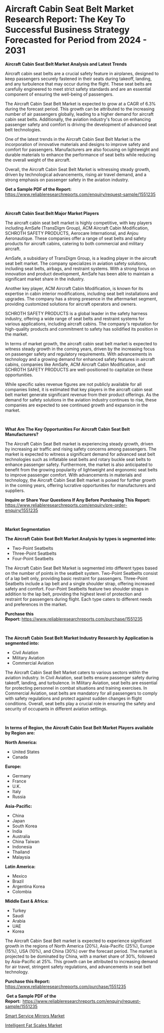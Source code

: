 <p><h1>Aircraft Cabin Seat Belt Market Research Report: The Key To Successful Business Strategy Forecasted for Period from 2024 - 2031</h1></p><p><strong>Aircraft Cabin Seat Belt Market Analysis and Latest Trends</strong></p>
<p><p>Aircraft cabin seat belts are a crucial safety feature in airplanes, designed to keep passengers securely fastened in their seats during takeoff, landing, and any turbulence that may occur during the flight. These seat belts are carefully engineered to meet strict safety standards and are an essential component of ensuring the well-being of passengers.</p><p>The Aircraft Cabin Seat Belt Market is expected to grow at a CAGR of 6.3% during the forecast period. This growth can be attributed to the increasing number of air passengers globally, leading to a higher demand for aircraft cabin seat belts. Additionally, the aviation industry's focus on enhancing passenger safety and comfort is driving the development of advanced seat belt technologies.</p><p>One of the latest trends in the Aircraft Cabin Seat Belt Market is the incorporation of innovative materials and designs to improve safety and comfort for passengers. Manufacturers are also focusing on lightweight and durable materials to enhance the performance of seat belts while reducing the overall weight of the aircraft.</p><p>Overall, the Aircraft Cabin Seat Belt Market is witnessing steady growth, driven by technological advancements, rising air travel demand, and a strong emphasis on passenger safety in the aviation industry.</p></p>
<p><strong>Get a Sample PDF of the Report:&nbsp;</strong> <a href="https://www.reliableresearchreports.com/enquiry/request-sample/1551235">https://www.reliableresearchreports.com/enquiry/request-sample/1551235</a></p>
<p>&nbsp;</p>
<p><strong>Aircraft Cabin Seat Belt Major Market Players</strong></p>
<p><p>The aircraft cabin seat belt market is highly competitive, with key players including AmSafe (TransDigm Group), ACM Aircraft Cabin Modification, SCHROTH SAFETY PRODUCTS, Aerocare International, and Anjou Aeronautique. These companies offer a range of seat belts and safety products for aircraft cabins, catering to both commercial and military aircraft.</p><p>AmSafe, a subsidiary of TransDigm Group, is a leading player in the aircraft seat belt market. The company specializes in aviation safety solutions, including seat belts, airbags, and restraint systems. With a strong focus on innovation and product development, AmSafe has been able to maintain a significant market share in the industry.</p><p>Another key player, ACM Aircraft Cabin Modification, is known for its expertise in cabin interior modifications, including seat belt installations and upgrades. The company has a strong presence in the aftermarket segment, providing customized solutions for aircraft operators and owners.</p><p>SCHROTH SAFETY PRODUCTS is a global leader in the safety harness industry, offering a wide range of seat belts and restraint systems for various applications, including aircraft cabins. The company's reputation for high-quality products and commitment to safety has solidified its position in the market.</p><p>In terms of market growth, the aircraft cabin seat belt market is expected to witness steady growth in the coming years, driven by the increasing focus on passenger safety and regulatory requirements. With advancements in technology and a growing demand for enhanced safety features in aircraft cabins, companies like AmSafe, ACM Aircraft Cabin Modification, and SCHROTH SAFETY PRODUCTS are well-positioned to capitalize on these opportunities.</p><p>While specific sales revenue figures are not publicly available for all companies listed, it is estimated that key players in the aircraft cabin seat belt market generate significant revenue from their product offerings. As the demand for safety solutions in the aviation industry continues to rise, these companies are expected to see continued growth and expansion in the market.</p></p>
<p>&nbsp;</p>
<p><strong>What Are The Key Opportunities For Aircraft Cabin Seat Belt Manufacturers?</strong></p>
<p><p>The Aircraft Cabin Seat Belt market is experiencing steady growth, driven by increasing air traffic and rising safety concerns among passengers. The market is expected to witness a significant demand for advanced seat belt technologies such as inflatable seat belts and rotary buckle seat belts to enhance passenger safety. Furthermore, the market is also anticipated to benefit from the growing popularity of lightweight and ergonomic seat belts to improve passenger comfort. With advancements in materials and technology, the Aircraft Cabin Seat Belt market is poised for further growth in the coming years, offering lucrative opportunities for manufacturers and suppliers.</p></p>
<p><strong>Inquire or Share Your Questions If Any Before Purchasing This Report:</strong> <a href="https://www.reliableresearchreports.com/enquiry/pre-order-enquiry/1551235">https://www.reliableresearchreports.com/enquiry/pre-order-enquiry/1551235</a></p>
<p>&nbsp;</p>
<p><strong>Market Segmentation</strong></p>
<p><strong>The Aircraft Cabin Seat Belt Market Analysis by types is segmented into:</strong></p>
<p><ul><li>Two-Point Seatbelts</li><li>Three-Point Seatbelts</li><li>Four-Point Seatbelts</li></ul></p>
<p><p>The Aircraft Cabin Seat Belt Market is segmented into different types based on the number of points in the seatbelt system. Two-Point Seatbelts consist of a lap belt only, providing basic restraint for passengers. Three-Point Seatbelts include a lap belt and a single shoulder strap, offering increased safety and comfort. Four-Point Seatbelts feature two shoulder straps in addition to the lap belt, providing the highest level of protection and restraint for passengers during flight. Each type caters to different needs and preferences in the market.</p></p>
<p><strong>Purchase this Report:&nbsp;</strong><a href="https://www.reliableresearchreports.com/purchase/1551235">https://www.reliableresearchreports.com/purchase/1551235</a></p>
<p>&nbsp;</p>
<p><strong>The Aircraft Cabin Seat Belt Market Industry Research by Application is segmented into:</strong></p>
<p><ul><li>Civil Aviation</li><li>Military Aviation</li><li>Commercial Aviation</li></ul></p>
<p><p>The Aircraft Cabin Seat Belt Market caters to various sectors within the aviation industry. In Civil Aviation, seat belts ensure passenger safety during takeoff, landing, and turbulence. In Military Aviation, seat belts are essential for protecting personnel in combat situations and training exercises. In Commercial Aviation, seat belts are mandatory for all passengers to comply with safety regulations and protect against sudden changes in flight conditions. Overall, seat belts play a crucial role in ensuring the safety and security of occupants in different aviation settings.</p></p>
<p>&nbsp;</p>
<p><strong>In terms of Region, the Aircraft Cabin Seat Belt Market Players available by Region are:</strong></p>
<p>
    <p> <strong> North America: </strong>
        <ul>
            <li>United States</li>
            <li>Canada</li>
        </ul>
        </p> 
    <p> <strong> Europe: </strong>
        <ul>
            <li>Germany</li>
            <li>France</li>
            <li>U.K.</li>
            <li>Italy</li>
            <li>Russia</li>
        </ul>
        </p> 
    <p> <strong> Asia-Pacific: </strong>
        <ul>
            <li>China</li>
            <li>Japan</li>
            <li>South Korea</li>
            <li>India</li>
            <li>Australia</li>
            <li>China Taiwan</li>
            <li>Indonesia</li>
            <li>Thailand</li>
            <li>Malaysia</li>
        </ul>
        </p> 
    <p> <strong> Latin America: </strong>
        <ul>
            <li>Mexico</li>
            <li>Brazil</li>
            <li>Argentina Korea</li>
            <li>Colombia</li>
        </ul>
        </p> 
    <p> <strong> Middle East & Africa: </strong>
        <ul>
            <li>Turkey</li>
            <li>Saudi</li>
            <li>Arabia</li>
            <li>UAE</li>
            <li>Korea</li>
        </ul>
    </p>
    </p>
<p><p>The Aircraft Cabin Seat Belt market is expected to experience significant growth in the regions of North America (20%), Asia-Pacific (25%), Europe (15%), USA (10%), and China (30%) over the forecast period. The market is projected to be dominated by China, with a market share of 30%, followed by Asia-Pacific at 25%. This growth can be attributed to increasing demand for air travel, stringent safety regulations, and advancements in seat belt technology.</p></p>
<p><strong>Purchase this Report: </strong><a href="https://www.reliableresearchreports.com/purchase/1551235">https://www.reliableresearchreports.com/purchase/1551235</a></p>
<p>&nbsp;<strong>Get a Sample PDF of the Report:&nbsp;&nbsp;</strong><a href="https://www.reliableresearchreports.com/enquiry/request-sample/1551235">https://www.reliableresearchreports.com/enquiry/request-sample/1551235</a></p>
<p><strong></strong></p>
<p><p><a href="https://github.com/nancykennedykellievqfqt2/Market-Research-Report-List-1/blob/main/smart-service-mirrors-market.md">Smart Service Mirrors Market</a></p><p><a href="https://github.com/seekum/Market-Research-Report-List-1/blob/main/intelligent-fat-scales-market.md">Intelligent Fat Scales Market</a></p></p>